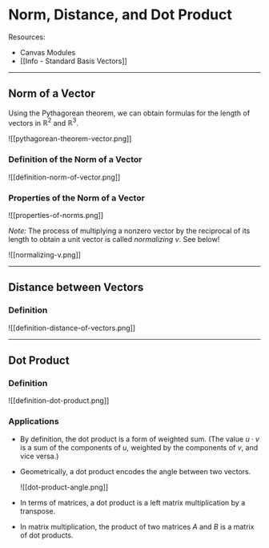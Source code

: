 # Norm, Distance, and Dot Product

Resources:
- Canvas Modules
- [[Info - Standard Basis Vectors]]

---

## Norm of a Vector

Using the Pythagorean theorem, we can obtain formulas for the length of vectors in $\mathbb{R}^2$ and $\mathbb{R}^3$.

![[pythagorean-theorem-vector.png]]

### Definition of the Norm of a Vector

![[definition-norm-of-vector.png]]

### Properties of the Norm of a Vector

![[properties-of-norms.png]]

*Note:* The process of multiplying a nonzero vector by the reciprocal of its length to obtain a unit vector is called *normalizing* $v$. See below!

![[normalizing-v.png]]

---

## Distance between Vectors

### Definition

![[definition-distance-of-vectors.png]]

---

## Dot Product

### Definition

![[definition-dot-product.png]]

### Applications

- By definition, the dot product is a form of weighted sum. (The value $u \cdot v$ is a sum of the components of $u$, weighted by the components of $v$, and vice versa.)

- Geometrically, a dot product encodes the angle between two vectors.
	
	![[dot-product-angle.png]]

- In terms of matrices, a dot product is a left matrix multiplication by a transpose.

- In matrix multiplication, the product of two matrices $A$ and $B$ is a matrix of dot products.

